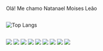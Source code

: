 Olá! Me chamo Natanael Moises Leão

##

![Top Langs](https://github-readme-stats.vercel.app/api/top-langs/?username=natanLeao&layout=compact&theme=vision-friendly-dark)

##

<div>
  <img src="https://img.shields.io/badge/HTML-E34F26?style=for-the-badge&logo=html5&logoColor=white">
  <img src="https://img.shields.io/badge/CSS-1572B6?style=for-the-badge&logo=css3&logoColor=white">
  <img src="https://img.shields.io/badge/JavaScript-F7DF1E?style=for-the-badge&logo=javascript&logoColor=black">
  <img src="https://img.shields.io/badge/C-00599C?style=for-the-badge&logo=c&logoColor=white">
  <img src="https://img.shields.io/badge/C%23-239120?style=for-the-badge&logo=c-sharp&logoColor=white">
  <img src="https://img.shields.io/badge/java-%23ED8B00.svg?style=for-the-badge&logo=openjdk&logoColor=white">
  <img src="https://img.shields.io/badge/python-3670A0?style=for-the-badge&logo=python&logoColor=ffdd54">
  <img src="https://img.shields.io/badge/WebGL-990000?logo=webgl&logoColor=white&style=for-the-badge">
  <img src="https://img.shields.io/badge/unity-%23000000.svg?style=for-the-badge&logo=unity&logoColor=white">
</div>

